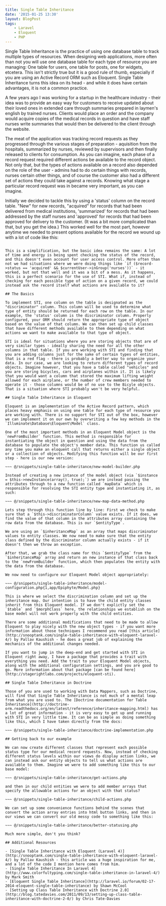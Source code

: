 ```yaml
---
title: Single Table Inheritance
date: '2015-01-25 13:30'
layout: BlogPost
tags:
    - Laravel
    - Eloquent
    - PHP
---
```


Single Table Inheritance is the practice of using one database table to track multiple types of resources. When designing web applications, more often than not you will use one database table for each type of resource you are managing: One table for users, one table for posts, one for widgets, etcetera. This isn't strictly true but it is a good rule of thumb, especially if you are using an Active Record ORM such as Eloquent. Single Table Inheritance turns this idea on its head - and while it does have certain advantages, it is not a common practice.

<!-- more -->

A few years ago I was working for a startup in the healthcare industry - their idea was to provide an easy way for customers to receive updated about their loved ones in extended care through summaries prepared in laymen's english by trained nurses. Clients would place an order and the company would acquire copies of the medical records in question and have staff nurses write summaries that would then be delivered to the client through the website.

The meat of the application was tracking record requests as they progressed through the various stages of preparation - aquisition from the hospitals, summarized by nurses, reviewed by supervisors and then finally released to clients for consumption. As you can imagine, each phase of a record request required different actions be available to the record object. Not only that, but the types of actions available on a record also depended on the role of the user - admins had to do certain things with records, nurses certain other things, and of course the customer also had a different set of actions they could take against a records. Knowing what stage a particular record request was in became very important, as you can imagine.

Initially we decided to tackle this by using a 'status' column on the record table. "New" for new records, "acquired" for records that had been delivered from medical institutions, 'summarized' for records that had been addressed by the staff nurses and 'approved' for records that had been approved for delivery to the customer. (It was a bit more complicated than that, but you get the idea.) This worked well for the most part, however anytime we needed to present options available for the record we wound up with a lot of code like this:

~~~ @/snippets/single-table-inheritance/unpleasant-statusing.php

This is a simplification, but the basic idea remains the same: A lot of time and energy is being spent checking the status of the record, and this doesn't even account for user access control. More often than not we had situations where we were doing things like `if ($record->status == 'acquired' && $currentUser->inGroup('nurses'))` - it worked, but not that well and it was a bit of a mess. As it happens, this is a perfect scenario for the use of STI. What if, instead of checking for each possible type of action on a given record, we could instead ask the record itself what actions are available to it?

## The Basics

To implement STI, one column on the table is designated as the "discriminator" column. This column will be used to determine what type of entity should be returned for each row on the table. In our example, the 'status' column is the discriminator column. Properly configured, your ORM should return the appropriate type of object based on the value of that column. We can then set up child classes that have different methods available to them depending on what actions we want to make available to that type of object.

STI is ideal for situations where you are storing objects that are of very similar types - ideally sharing the need for all the other columns in that table. If you are working with STI and finding that you are adding columns just for the sake of certain types of entities, that is a red flag - there is probably a better way to organize your data. In our case, we are looking to return different types of record objects. Imagine however, that you have a table called "vehicles" and you are storing bicycles, cars and airplanes within it. It is likely that you would want a column that stored the maximum lifting weight allowed for each airplane, or the number of crew members needed to operate it - those columns would be of no use to the Bicyle objects. That is a situation where STI probably won't be very helpful.

## Single Table Inheritance in Eloquent

Eloquent is an implementation of the Active Record pattern, which places heavy emphasis on using one table for each type of resource you are working with. There is no support for STI out of the box, however we can implement it on our own by overwriting a few key methods in the `Illuminate\Database\Eloquent\Model` class.

One of the most important methods in an Eloquent Model object is the `newFromBuilder` function. This method is responsible for instantiating the object in question and using the data from the database to populate the object's member data. This function us called any time you make an eloquent call that returns either a single object or a collection of objects. Modifying this function will be our first step - here is our new version:

~~~ @/snippets/single-table-inheritance/new-model-builder.php

Instead of creating a new intance of the model object (via `$instance = $this->newInstance(array(), true);`) we are instead passing the attributes through to a new function called `mapData` which is responsible for resolving the STI entity type and instantiating it, as such:

~~~ @/snippets/single-table-inheritance/new-map-data-method.php

Lets step through this function line by line: First we check to make sure that a `$this->discriminatorColumn` value exists. If it does, we find the value of that column in the attributes array containing the row data from the database. This is our `$entityType`.

We are using an `$inheritanceMap` as an array that maps discriminator values to entity classes. We now need to make sure that the entity class defined by the discriminator column actually exists - if it doesn't then we throw an exception.

After that, we grab the class name for this `$entityType` from the `$inheritanceMap` array and return an new instance of that class back to the `newFromBuilder` function, which then populates the entity with the data from the database.

We now need to configure our Eloquent Model object appropriately:

~~~ @/snippets/single-table-inheritance/model-configuration.php{1,app/Epiphyte/Model.php}

This is where we select the discrimination column and set up the inheritance map. Our intention is to have the child entity classes inherit from this Eloquent model. If we don't explictly set the `$table` and `$morphClass` here, the relationships we establish on the base model will not work properly with the child entities.

There are some additional modifications that need to be made to allow Eloquent to play nicely with the new object types - if you want more information about those techniques I recommend you read [this article](http://snooptank.com/single-table-inheritance-with-eloquent-laravel-4/) by Pallav Kaushish - he does a great job of explaining the mechanics of the additional changes needed.

If you want to jump in the deep-end and get started with STI in Eloquent right away, I have a package that provides a trait with everything you need. Add the trait to your Eloquent Model objects, along with the additional configuration settings, and you are good to go. More information about that package [can be found here](http://stagerightlabs.com/projects/eloquent-sti).

## Single Table Inheritance in Doctrine

Those of you are used to working with Data Mappers, such as Doctrine, will find that Single Table Inheritance is not much of a mental leap from what you are used to. The [Doctrine documentation for Table Inheritance](http://doctrine-orm.readthedocs.org/en/latest/reference/inheritance-mapping.html) has a lot of great information - it is very easy to get up and running with STI in very little time. It can be as simple as doing something like this, which I have taken directly from the docs:

~~~ @/snippets/single-table-inheritance/doctrine-implementation.php

## Getting back to our example

We can now create different classes that represent each possible status type for our medical record requests. Now, instead of checking different status levels within our views do display action links, we can instead ask our entity objects to tell us what actions are available to them. Imagine we were to add something like this to our base model:

~~~ @/snippets/single-table-inheritance/get-actions.php

and then in our child entities we were to add member arrays that specify the allowable actions for an object with that status?

~~~ @/snippets/single-table-inheritance/child-actions.php

We can set up some convenience functions behind the scenes that convert the action array entries into html button links, and then in our views we can convert our old messy code to something like this:

~~~ @/snippets/single-table-inheritance/better-statusing.php

Much more simple, don't you think?

## Additional Resources

- [Single Table Inheritance with Eloquent (Laravel 4)](http://snooptank.com/single-table-inheritance-with-eloquent-laravel-4/) by Pallav Kaushish - this article was a huge inspiration for me, and a lot of the code I mention here comes from him.
- [Single Table Inheritance In Laravel 4](http://www.colorfultyping.com/single-table-inheritance-in-laravel-4/) by Mark Smith
- [Eloquent Single Table Inheritance](http://laravel.io/forum/02-17-2014-eloquent-single-table-inheritance) by Shawn McCool
- [Setting up Class Table Inheritance with Doctrine 2.0](http://blog.tatedavies.com/2011/09/13/setting-up-class-table-inheritance-with-doctrine-2-0/) by Chris Tate-Davies
